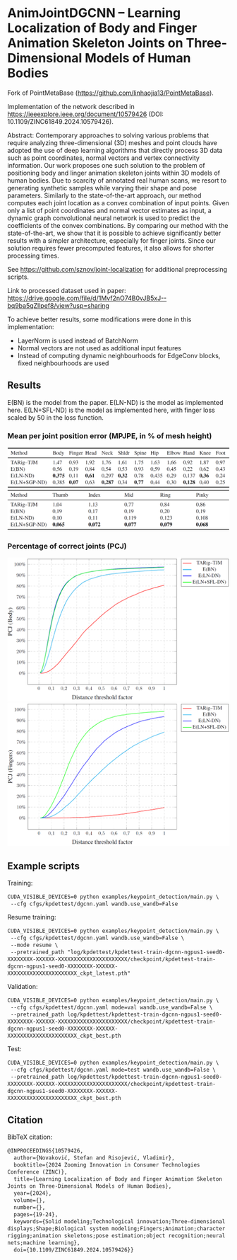 # AnimJointDGCNN – Learning Localization of Body and Finger Animation Skeleton Joints on Three-Dimensional Models of Human Bodies

Fork of PointMetaBase (https://github.com/linhaojia13/PointMetaBase).

Implementation of the network described in https://ieeexplore.ieee.org/document/10579426 (DOI: 10.1109/ZINC61849.2024.10579426).

Abstract: Contemporary approaches to solving various problems that require analyzing three-dimensional (3D) meshes and point clouds have adopted the use of deep learning algorithms that directly process 3D data such as point coordinates, normal vectors and vertex connectivity information. Our work proposes one such solution to the problem of positioning body and linger animation skeleton joints within 3D models of human bodies. Due to scarcity of annotated real human scans, we resort to generating synthetic samples while varying their shape and pose parameters. Similarly to the state-of-the-art approach, our method computes each joint location as a convex combination of input points. Given only a list of point coordinates and normal vector estimates as input, a dynamic graph convolutional neural network is used to predict the coefficients of the convex combinations. By comparing our method with the state-of-the-art, we show that it is possible to achieve significantly better results with a simpler architecture, especially for finger joints. Since our solution requires fewer precomputed features, it also allows for shorter processing times.

See https://github.com/sznov/joint-localization for additional preprocessing scripts.

Link to processed dataset used in paper: https://drive.google.com/file/d/1Mvf2nO74B0vJB5xJ--bq9ba5qZllpef8/view?usp=sharing

To achieve better results, some modifications were done in this implementation:
- LayerNorm is used instead of BatchNorm
- Normal vectors are not used as additional input features
- Instead of computing dynamic neighbourhoods for EdgeConv blocks, fixed neighbourhoods are used

## Results

E(BN) is the model from the paper. E(LN-ND) is the model as implemented here. E(LN+SFL-ND) is the model as implemented here, with finger loss scaled by 50 in the loss function.

### Mean per joint position error (MPJPE, in % of mesh height)

![MPJPE for body joints](figures/mpjpe-body.png)
![MPJPE for finger joints](figures/mpjpe-fingers.png)

### Percentage of correct joints (PCJ)

![PCJ for body joints](figures/pcj-body.png)
![PCJ for finger joints](figures/pcj-fingers.png)

## Example scripts

Training:
```
CUDA_VISIBLE_DEVICES=0 python examples/keypoint_detection/main.py \
 --cfg cfgs/kpdettest/dgcnn.yaml wandb.use_wandb=False
```

Resume training:
```
CUDA_VISIBLE_DEVICES=0 python examples/keypoint_detection/main.py \
 --cfg cfgs/kpdettest/dgcnn.yaml wandb.use_wandb=False \
 --mode resume \
 --pretrained_path "log/kpdettest/kpdettest-train-dgcnn-ngpus1-seed0-XXXXXXXX-XXXXXX-XXXXXXXXXXXXXXXXXXXXXX/checkpoint/kpdettest-train-dgcnn-ngpus1-seed0-XXXXXXXX-XXXXXX-XXXXXXXXXXXXXXXXXXXXXX_ckpt_latest.pth"
```

Validation:
```
CUDA_VISIBLE_DEVICES=0 python examples/keypoint_detection/main.py \
 --cfg cfgs/kpdettest/dgcnn.yaml mode=val wandb.use_wandb=False \
 --pretrained_path log/kpdettest/kpdettest-train-dgcnn-ngpus1-seed0-XXXXXXXX-XXXXXX-XXXXXXXXXXXXXXXXXXXXXX/checkpoint/kpdettest-train-dgcnn-ngpus1-seed0-XXXXXXXX-XXXXXX-XXXXXXXXXXXXXXXXXXXXXX_ckpt_best.pth
```

Test:
```
CUDA_VISIBLE_DEVICES=0 python examples/keypoint_detection/main.py \
 --cfg cfgs/kpdettest/dgcnn.yaml mode=test wandb.use_wandb=False \
 --pretrained_path log/kpdettest/kpdettest-train-dgcnn-ngpus1-seed0-XXXXXXXX-XXXXXX-XXXXXXXXXXXXXXXXXXXXXX/checkpoint/kpdettest-train-dgcnn-ngpus1-seed0-XXXXXXXX-XXXXXX-XXXXXXXXXXXXXXXXXXXXXX_ckpt_best.pth
```

## Citation

BibTeX citation:

```
@INPROCEEDINGS{10579426,
  author={Novaković, Stefan and Risojević, Vladimir},
  booktitle={2024 Zooming Innovation in Consumer Technologies Conference (ZINC)}, 
  title={Learning Localization of Body and Finger Animation Skeleton Joints on Three-Dimensional Models of Human Bodies}, 
  year={2024},
  volume={},
  number={},
  pages={19-24},
  keywords={Solid modeling;Technological innovation;Three-dimensional displays;Shape;Biological system modeling;Fingers;Animation;character rigging;animation skeletons;pose estimation;object recognition;neural nets;machine learning},
  doi={10.1109/ZINC61849.2024.10579426}}
```

